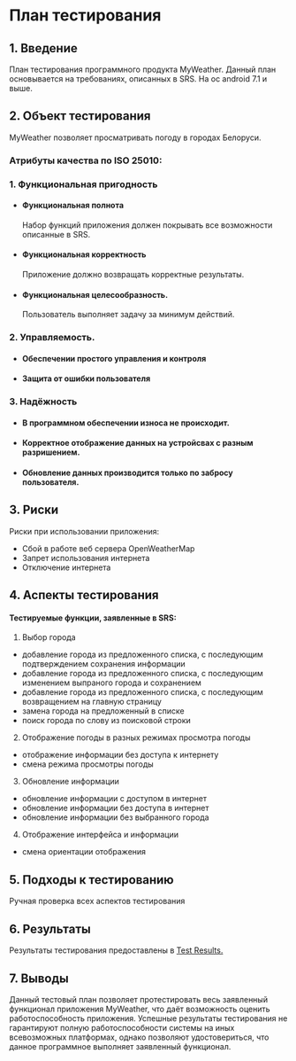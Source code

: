 # План тестирования

## 1. Введение
План тестирования программного продукта MyWeather. Данный план основывается на требованиях, описанных
в SRS. На ос android 7.1 и выше.

## 2. Объект тестирования
MyWeather позволяет  просматривать погоду в городах Белоруси.

### Атрибуты качества по ISO 25010:
### 1. Функциональная пригодность
-   #### Функциональная полнота
    Набор функций приложения должен покрывать все возможности описанные в SRS.
-   #### Функциональная корректность
    Приложение должно возвращать корректные результаты.
-   #### Функциональная целесообразность.
    Пользователь выполняет задачу за минимум действий.

### 2. Управляемость.
- #### Обеспечении простого управления и контроля
- #### Защита от ошибки пользователя

### 3. Надёжность
- #### В программном обеспечении износа не происходит.
- #### Корректное отображение данных на устройсвах с разным разришением.
- #### Обновление данных производится только по забросу пользователя.

## 3. Риски
Риски при использовании приложения:
-   Сбой в работе веб сервера OpenWeatherMap
-   Запрет использования интернета
-   Отключение интернета

## 4. Аспекты тестирования
#### Тестируемые  функции, заявленные в SRS:  
1. Выбор города
- добавление города из предложенного списка, с последующим подтверждением сохранения информации
- добавление города из предложенного списка, с последующим изменением выпраного города и сохранением 
- добавление города из предложенного списка, с последующим возвращением на главную страницу
- замена города на предложенный в списке
- поиск города по слову из поисковой строки
2. Отображение погоды в разных режимах просмотра погоды
- отображение информации без доступа к интернету
- смена режима просмотры погоды
3. Обновление информации
- обновление информации с доступом в интернет
- обновление информации без доступа в интернет
- обновление информации без выбранного города
4. Отображение интерфейса и информации
- смена ориентации отображения

## 5. Подходы к тестированию
Ручная проверка всех аспектов тестирования

## 6. Результаты
Результаты тестирования предоставлены в [Test Results.](https://github.com/vampir9939/Tritpo/edit/master/Documentation/TestPlan/TestResult.md)

## 7. Выводы
Данный тестовый план позволяет протестировать весь заявленный функционал приложения MyWeather, что даёт возможность оценить работоспособность приложения. Успешные результаты тестирования не гарантируют полную работоспособности системы на иных всевозможных платформах, однако позволяют удостовериться, что данное программное выполняет заявленный функционал.
